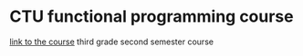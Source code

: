 # CTU functional programming course
[link to the course](https://cw.fel.cvut.cz/b202/courses/fup/start)
third grade second semester course

